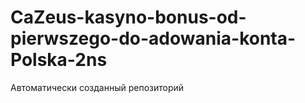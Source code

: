 # CaZeus-kasyno-bonus-od-pierwszego-do-adowania-konta-Polska-2ns
Автоматически созданный репозиторий
